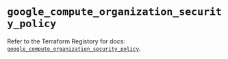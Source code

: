# `google_compute_organization_security_policy`

Refer to the Terraform Registory for docs: [`google_compute_organization_security_policy`](https://registry.terraform.io/providers/hashicorp/google-beta/4.76.0/docs/resources/google_compute_organization_security_policy).
